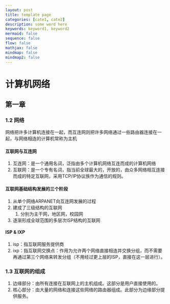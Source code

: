 ```yaml
---
layout: post
title: template page
categories: [cate1, cate2]
description: some word here
keywords: keyword1, keyword2
mermaid: false
sequence: false
flow: false
mathjax: false
mindmap: false
mindmap2: false
---
```


# 计算机网络

## 第一章

### 1.2 网络

网络把许多计算机连接在一起，而互连网则把许多网络通过一些路由器连接在一起，与网络相连的计算机常称为主机

#### 互联网与互连网

1. 互连网：是一个通用名词，泛指由多个计算机网络互连而成的计算机网络
2. 互联网：是一个专有名词，指当前全球最大的，开放的，由众多网络相互连接而成的特定互联网，采用TCP/IP协议族作为通信的规则。

#### 互联网基础结构发展的三个阶段

1. 从单个网络ARPANET向互连网发展的过程
2. 建成了三级结构的互联网
   1. 分别为主干网，地区网，校园网
3. 逐渐形成全球范围的多层次ISP结构的互联网

#### ISP & IXP

1. isp：指互联网服务提供商
2. ixp：指互联网交换点：作用为允许两个网络直接相连并交换分组，而不需要再通过第三个网络来转发分组（不用经过更上层的ISP，直接在这一层进行）。

### 1.3 互联网的组成

1. 边缘部分：由所有连接在互联网上的主机组成。这部分是用户直接使用的。
2. 核心部分：由大量的网络和连接这些网络的路由器组成。此部分为边缘部分提供服务。



